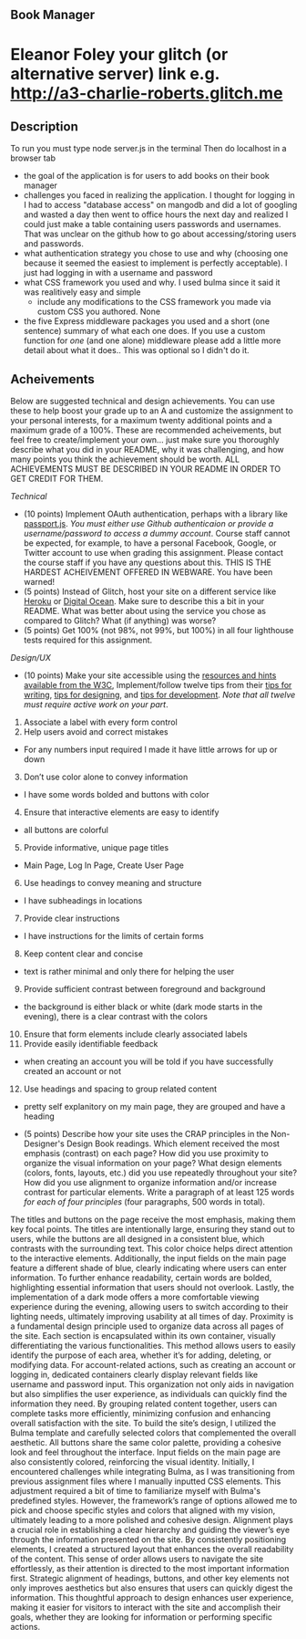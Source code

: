 ## Book Manager
Eleanor Foley
your glitch (or alternative server) link e.g. http://a3-charlie-roberts.glitch.me
===

Description
---
To run you must type node server.js in the terminal
Then do localhost in a browser tab

- the goal of the application is for users to add books on their book manager
- challenges you faced in realizing the application. I thought for logging in I had to access "database access" on mangodb and did a lot of googling and wasted a day then went to office hours the next day and realized I could just make a table containing users passwords and usernames. That was unclear on the github how to go about accessing/storing users and passwords.
- what authentication strategy you chose to use and why (choosing one because it seemed the easiest to implement is perfectly acceptable). I just had logging in with a username and password
- what CSS framework you used and why. I used bulma since it said it was realitively easy and simple
  - include any modifications to the CSS framework you made via custom CSS you authored. None
- the five Express middleware packages you used and a short (one sentence) summary of what each one does. If you use a custom function for *one* (and one alone) middleware please 
add a little more detail about what it does.. This was optional so I didn't do it.



Acheivements
---
Below are suggested technical and design achievements. You can use these to help boost your grade up to an A and customize the 
assignment to your personal interests, for a maximum twenty additional points and a maximum grade of a 100%. 
These are recommended acheivements, but feel free to create/implement your own... just make sure you thoroughly describe what you did in your README, 
why it was challenging, and how many points you think the achievement should be worth. 
ALL ACHIEVEMENTS MUST BE DESCRIBED IN YOUR README IN ORDER TO GET CREDIT FOR THEM.

*Technical*
- (10 points) Implement OAuth authentication, perhaps with a library like [passport.js](http://www.passportjs.org/). 
*You must either use Github authenticaion or provide a username/password to access a dummy account*. 
Course staff cannot be expected, for example, to have a personal Facebook, Google, or Twitter account to use when grading this assignment. 
Please contact the course staff if you have any questions about this. THIS IS THE HARDEST ACHEIVEMENT OFFERED IN WEBWARE. You have been warned!  
- (5 points) Instead of Glitch, host your site on a different service like [Heroku](https://www.heroku.com) or [Digital Ocean](https://www.digitalocean.com). Make sure to describe this a bit in your README. What was better about using the service you chose as compared to Glitch? What (if anything) was worse? 
- (5 points) Get 100% (not 98%, not 99%, but 100%) in all four lighthouse tests required for this assignment.  

*Design/UX*
- (10 points) Make your site accessible using the [resources and hints available from the W3C](https://www.w3.org/WAI/), Implement/follow twelve tips from their [tips for writing](https://www.w3.org/WAI/tips/writing/), [tips for designing](https://www.w3.org/WAI/tips/designing/), and [tips for development](https://www.w3.org/WAI/tips/developing/). *Note that all twelve must require active work on your part*. 

1. Associate a label with every form control
2. Help users avoid and correct mistakes
- For any numbers input required I made it have little arrows for up or down
3. Don’t use color alone to convey information
- I have some words bolded and buttons with color
4. Ensure that interactive elements are easy to identify
- all buttons are colorful
5. Provide informative, unique page titles
- Main Page, Log In Page, Create User Page
6. Use headings to convey meaning and structure
- I have subheadings in locations 
7. Provide clear instructions
- I have instructions for the limits of certain forms
8. Keep content clear and concise
- text is rather minimal and only there for helping the user
9. Provide sufficient contrast between foreground and background
- the background is either black or white (dark mode starts in the evening), there is a clear contrast with the colors
10. Ensure that form elements include clearly associated labels
11. Provide easily identifiable feedback
- when creating an account you will be told if you have successfully created an account or not
12. Use headings and spacing to group related content
- pretty self explanitory on my main page, they are grouped and have a heading



- (5 points) Describe how your site uses the CRAP principles in the Non-Designer's Design Book readings. 
Which element received the most emphasis (contrast) on each page? 
How did you use proximity to organize the visual information on your page? 
What design elements (colors, fonts, layouts, etc.) did you use repeatedly throughout your site? 
How did you use alignment to organize information and/or increase contrast for particular elements. 
Write a paragraph of at least 125 words *for each of four principles* (four paragraphs, 500 words in total). 

The titles and buttons on the page receive the most emphasis, making them key focal points. The titles are intentionally large, ensuring they stand out to users, while the buttons are all designed in a consistent blue, which contrasts with the surrounding text. This color choice helps direct attention to the interactive elements. Additionally, the input fields on the main page feature a different shade of blue, clearly indicating where users can enter information. To further enhance readability, certain words are bolded, highlighting essential information that users should not overlook. Lastly, the implementation of a dark mode offers a more comfortable viewing experience during the evening, allowing users to switch according to their lighting needs, ultimately improving usability at all times of day.
Proximity is a fundamental design principle used to organize data across all pages of the site. Each section is encapsulated within its own container, visually differentiating the various functionalities. This method allows users to easily identify the purpose of each area, whether it’s for adding, deleting, or modifying data. For account-related actions, such as creating an account or logging in, dedicated containers clearly display relevant fields like username and password input. This organization not only aids in navigation but also simplifies the user experience, as individuals can quickly find the information they need. By grouping related content together, users can complete tasks more efficiently, minimizing confusion and enhancing overall satisfaction with the site.
To build the site’s design, I utilized the Bulma template and carefully selected colors that complemented the overall aesthetic. All buttons share the same color palette, providing a cohesive look and feel throughout the interface. Input fields on the main page are also consistently colored, reinforcing the visual identity. Initially, I encountered challenges while integrating Bulma, as I was transitioning from previous assignment files where I manually inputted CSS elements. This adjustment required a bit of time to familiarize myself with Bulma's predefined styles. However, the framework’s range of options allowed me to pick and choose specific styles and colors that aligned with my vision, ultimately leading to a more polished and cohesive design.
Alignment plays a crucial role in establishing a clear hierarchy and guiding the viewer’s eye through the information presented on the site. By consistently positioning elements, I created a structured layout that enhances the overall readability of the content. This sense of order allows users to navigate the site effortlessly, as their attention is directed to the most important information first. Strategic alignment of headings, buttons, and other key elements not only improves aesthetics but also ensures that users can quickly digest the information. This thoughtful approach to design enhances user experience, making it easier for visitors to interact with the site and accomplish their goals, whether they are looking for information or performing specific actions.



